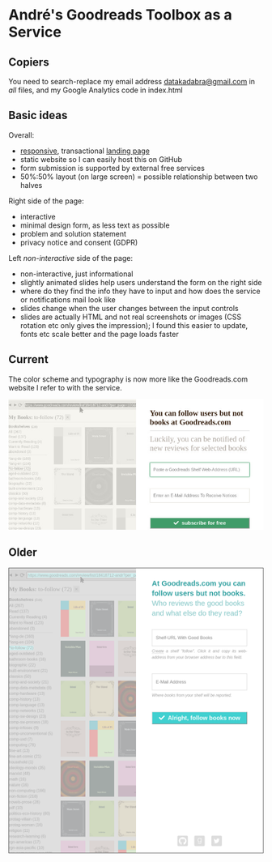 # André's Goodreads Toolbox as a Service

## Copiers

You need to search-replace my email address datakadabra@gmail.com in _all_ files, and my Google Analytics code in index.html


## Basic ideas

Overall:
- [responsive](https://en.wikipedia.org/wiki/Responsive_web_design), transactional [landing page](https://en.wikipedia.org/wiki/Landing_page)
- static website so I can easily host this on GitHub
- form submission is supported by external free services
- 50%:50% layout (on large screen) = possible relationship between two halves

Right side of the page:
- interactive
- minimal design form, as less text as possible 
- problem and solution statement 
- privacy notice and consent (GDPR)
  
Left _non-interactive_ side of the page: 
- non-interactive, just informational
- slightly animated slides help users understand the form on the right side
- where do they find the info they have to input and how does the service or notifications mail look like 
- slides change when the user changes between the input controls
- slides are actually HTML and not real screenshots or images (CSS rotation etc only gives the impression); I found this easier to update, fonts etc scale better and the page loads faster


## Current

The color scheme and typography is now more like the Goodreads.com website I refer to with the service.

![Screenshot](screenshot-20180402.jpg "Screenshot")



## Older

![Screenshot](screenshot-20180131.png "Screenshot")


